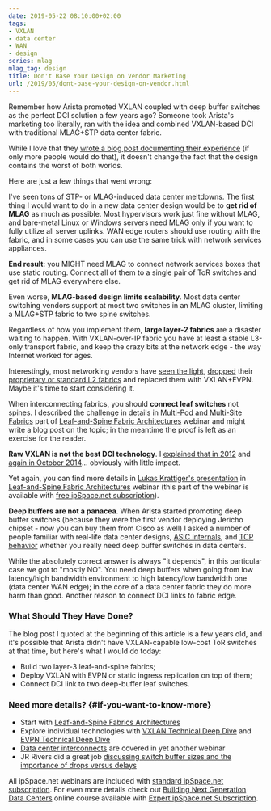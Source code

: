```yaml
---
date: 2019-05-22 08:10:00+02:00
tags:
- VXLAN
- data center
- WAN
- design
series: mlag
mlag_tag: design
title: Don't Base Your Design on Vendor Marketing
url: /2019/05/dont-base-your-design-on-vendor.html
---
```

Remember how Arista promoted VXLAN coupled with deep buffer switches as the perfect DCI solution a few years ago? Someone took Arista's marketing too literally, ran with the idea and combined VXLAN-based DCI with traditional MLAG+STP data center fabric.

While I love that they [wrote a blog post documenting their experience](http://www.wandynamics.com/blog/8-lessons-learned-arista-datacenter-interconnect-dci-with-vxlan-and-varp) (if only more people would do that), it doesn't change the fact that the design contains the worst of both worlds.

Here are just a few things that went wrong:
<!--more-->
I've seen tons of STP- or MLAG-induced data center meltdowns. The first thing I would want to do in a new data center design would be to **get rid of MLAG** as much as possible. Most hypervisors work just fine without MLAG, and bare-metal Linux or Windows servers need MLAG only if you want to fully utilize all server uplinks. WAN edge routers should use routing with the fabric, and in some cases you can use the same trick with network services appliances.

**End result**: you MIGHT need MLAG to connect network services boxes that use static routing. Connect all of them to a single pair of ToR switches and get rid of MLAG everywhere else.

Even worse, **MLAG-based design limits scalability**. Most data center switching vendors support at most two switches in an MLAG cluster, limiting a MLAG+STP fabric to two spine switches.

Regardless of how you implement them, **large layer-2 fabrics** are a disaster waiting to happen. With VXLAN-over-IP fabric you have at least a stable L3-only transport fabric, and keep the crazy bits at the network edge - the way Internet worked for ages.

Interestingly, most networking vendors have [seen the light](https://blog.ipspace.net/2016/12/q-building-layer-2-data-center-fabric.html), [dropped](https://blog.ipspace.net/2016/09/replacing-fabricpath-with-vxlan-evpn-or.html) their [proprietary or standard L2 fabrics](https://blog.ipspace.net/2010/08/trill-and-8021aq-are-like-apples-and.html) and replaced them with VXLAN+EVPN. Maybe it's time to start considering it.

When interconnecting fabrics, you should **connect leaf switches** not spines. I described the challenge in details in [Multi-Pod and Multi-Site Fabrics](https://my.ipspace.net/bin/list?id=Clos#MULTISITE) part of [Leaf-and-Spine Fabric Architectures](https://www.ipspace.net/Leaf-and-Spine_Fabric_Architectures) webinar and might write a blog post on the topic; in the meantime the proof is left as an exercise for the reader.

**Raw VXLAN is not the best DCI technology**. I [explained that in 2012](https://blog.ipspace.net/2012/11/vxlan-is-not-data-center-interconnect.html) and [again in October 2014](https://blog.ipspace.net/2014/10/vxlan-and-otv-saga-continues.html)... obviously with little impact.

Yet again, you can find more details in [Lukas Krattiger's presentation](https://my.ipspace.net/bin/list?id=Clos#MULTISITE) in [Leaf-and-Spine Fabric Architectures](https://www.ipspace.net/Leaf-and-Spine_Fabric_Architectures) webinar (this part of the webinar is available with [free ipSpace.net subscription](https://www.ipspace.net/Subscription/Free)).

**Deep buffers are not a panacea**. When Arista started promoting deep buffer switches (because they were the first vendor deploying Jericho chipset - now you can buy them from Cisco as well) I asked a number of people familiar with real-life data center designs, [ASIC internals](https://www.ipspace.net/Networks,_Buffers,_and_Drops), and [TCP behavior](https://blog.ipspace.net/2017/03/tcp-in-data-center-and-beyond-on.html) whether you really need deep buffer switches in data centers.

While the absolutely correct answer is always "it depends", in this particular case we got to "mostly NO". You need deep buffers when going from low latency/high bandwidth environment to high latency/low bandwidth one (data center WAN edge); in the core of a data center fabric they do more harm than good. Another reason to connect DCI links to fabric edge.

### What Should They Have Done?

The blog post I quoted at the beginning of this article is a few years old, and it's possible that Arista didn't have VXLAN-capable low-cost ToR switches at that time, but here's what I would do today:

-   Build two layer-3 leaf-and-spine fabrics;
-   Deploy VXLAN with EVPN or static ingress replication on top of them;
-   Connect DCI link to two deep-buffer leaf switches.

### Need more details? {#if-you-want-to-know-more}

-   Start with [Leaf-and-Spine Fabrics Architectures](https://www.ipspace.net/Leaf-and-Spine_Fabric_Architectures)
-   Explore individual technologies with [VXLAN Technical Deep Dive](https://www.ipspace.net/VXLAN_Technical_Deep_Dive) and [EVPN Technical Deep Dive](https://www.ipspace.net/EVPN_Technical_Deep_Dive)
-   [Data center interconnects](https://www.ipspace.net/Data_Center_Interconnects) are covered in yet another webinar
-   JR Rivers did a great job [discussing switch buffer sizes and the importance of drops versus delays](https://www.ipspace.net/Networks,_Buffers,_and_Drops)

All ipSpace.net webinars are included with [standard ipSpace.net subscription](https://www.ipspace.net/Subscription). For even more details check out [Building Next Generation Data Centers](https://www.ipspace.net/Building_Next-Generation_Data_Center) online course available with [Expert ipSpace.net Subscription](https://www.ipspace.net/Subscription/Individual).

